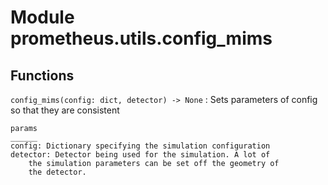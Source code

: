 Module prometheus.utils.config_mims
===================================

Functions
---------

    
`config_mims(config: dict, detector) ‑> None`
:   Sets parameters of config so that they are consistent
    
    params
    ______
    config: Dictionary specifying the simulation configuration
    detector: Detector being used for the simulation. A lot of 
        the simulation parameters can be set off the geometry of 
        the detector.